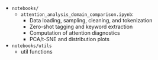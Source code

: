 

- `notebooks/`
  - `attention_analysis_domain_comparison.ipynb`: 
    - Data loading, sampling, cleaning, and tokenization
    - Zero-shot tagging and keyword extraction
    - Computation of attention diagnostics
    - PCA/t-SNE and distribution plots
- `notebooks/utils`
  - util functions